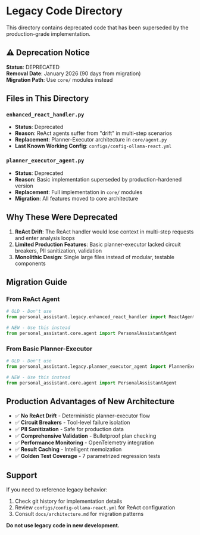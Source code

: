 # Legacy Code Directory

This directory contains deprecated code that has been superseded by the production-grade implementation.

## ⚠️ Deprecation Notice

**Status**: DEPRECATED  
**Removal Date**: January 2026 (90 days from migration)  
**Migration Path**: Use `core/` modules instead

## Files in This Directory

### `enhanced_react_handler.py`
- **Status**: Deprecated
- **Reason**: ReAct agents suffer from "drift" in multi-step scenarios
- **Replacement**: Planner-Executor architecture in `core/agent.py`
- **Last Known Working Config**: `configs/config-ollama-react.yml`

### `planner_executor_agent.py`  
- **Status**: Deprecated
- **Reason**: Basic implementation superseded by production-hardened version
- **Replacement**: Full implementation in `core/` modules
- **Migration**: All features moved to core architecture

## Why These Were Deprecated

1. **ReAct Drift**: The ReAct handler would lose context in multi-step requests and enter analysis loops
2. **Limited Production Features**: Basic planner-executor lacked circuit breakers, PII sanitization, validation
3. **Monolithic Design**: Single large files instead of modular, testable components

## Migration Guide

### From ReAct Agent
```python
# OLD - Don't use
from personal_assistant.legacy.enhanced_react_handler import ReactAgent

# NEW - Use this instead
from personal_assistant.core.agent import PersonalAssistantAgent
```

### From Basic Planner-Executor
```python  
# OLD - Don't use
from personal_assistant.legacy.planner_executor_agent import PlannerExecutorAgent

# NEW - Use this instead  
from personal_assistant.core.agent import PersonalAssistantAgent
```

## Production Advantages of New Architecture

- ✅ **No ReAct Drift** - Deterministic planner-executor flow
- ✅ **Circuit Breakers** - Tool-level failure isolation  
- ✅ **PII Sanitization** - Safe for production data
- ✅ **Comprehensive Validation** - Bulletproof plan checking
- ✅ **Performance Monitoring** - OpenTelemetry integration
- ✅ **Result Caching** - Intelligent memoization
- ✅ **Golden Test Coverage** - 7 parametrized regression tests

## Support

If you need to reference legacy behavior:
1. Check git history for implementation details
2. Review `configs/config-ollama-react.yml` for ReAct configuration
3. Consult `docs/architecture.md` for migration patterns

**Do not use legacy code in new development.**
